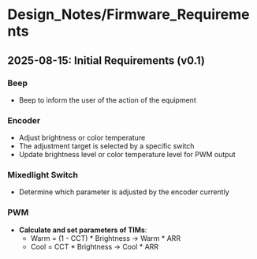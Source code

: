 # Design_Notes/Firmware_Requirements

## 2025-08-15: Initial Requirements (v0.1)
### Beep
  - Beep to inform the user of the action of the equipment
### Encoder
  - Adjust brightness or color temperature
  - The adjustment target is selected by a specific switch
  - Update brightness level or color temperature level for PWM output
### Mixedlight Switch
  - Determine which parameter is adjusted by the encoder currently
### PWM
- **Calculate and set parameters of TIMs**:
  - Warm = (1 - CCT) * Brightness ->  Warm * ARR
  - Cool = CCT * Brightness       ->  Cool * ARR